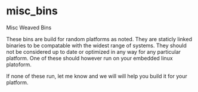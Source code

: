 # misc_bins
Misc Weaved Bins

These bins are build for random platforms as noted.  They are staticly linked binaries to be compatable with the widest range of systems.  They should not be considered up to date or optimized in any way for any particular platform.  One of these should however run on your embedded linux platoform.

If none of these run, let me know and we will will help you build it for your platform.


